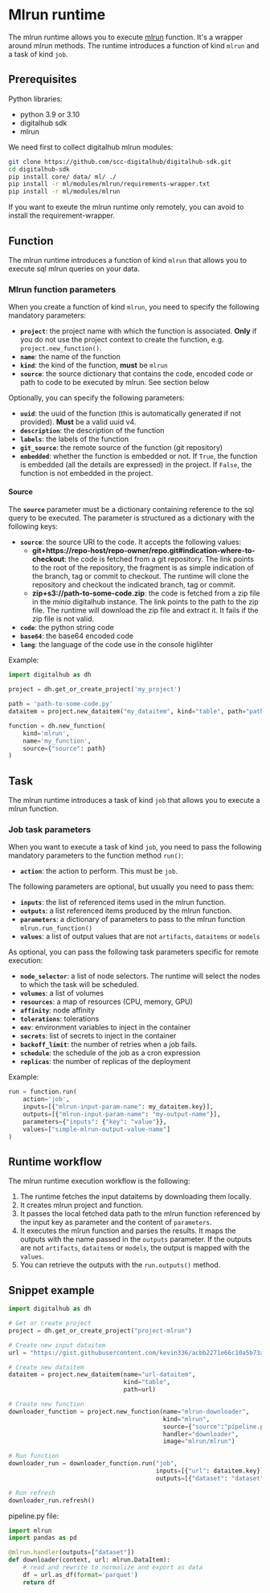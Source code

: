 # Mlrun runtime

The mlrun runtime allows you to execute [mlrun](https://www.mlrun.com/) function. It's a wrapper around mlrun methods.
The runtime introduces a function of kind `mlrun` and a task of kind `job`.

## Prerequisites

Python libraries:

- python 3.9 or 3.10
- digitalhub sdk
- mlrun

We need first to collect digitalhub mlrun modules:

```bash
git clone https://github.com/scc-digitalhub/digitalhub-sdk.git
cd digitalhub-sdk
pip install core/ data/ ml/ ./
pip install -r ml/modules/mlrun/requirements-wrapper.txt
pip install -r ml/modules/mlrun
```

If you want to exeute the mlrun runtime only remotely, you can avoid to install the requirement-wrapper.

## Function

The mlrun runtime introduces a function of kind `mlrun` that allows you to execute sql mlrun queries on your data.

### Mlrun function parameters

When you create a function of kind `mlrun`, you need to specify the following mandatory parameters:

- **`project`**: the project name with which the function is associated. **Only** if you do not use the project context to create the function, e.g. `project.new_function()`.
- **`name`**: the name of the function
- **`kind`**: the kind of the function, **must** be `mlrun`
- **`source`**: the source dictionary that contains the code, encoded code or path to code to be executed by mlrun. See section below

Optionally, you can specify the following parameters:

- **`uuid`**: the uuid of the function (this is automatically generated if not provided). **Must** be a valid uuid v4.
- **`description`**: the description of the function
- **`labels`**: the labels of the function
- **`git_source`**: the remote source of the function (git repository)
- **`embedded`**: whether the function is embedded or not. If `True`, the function is embedded (all the details are expressed) in the project. If `False`, the function is not embedded in the project.

#### Source

The **`source`** parameter must be a dictionary containing reference to the sql query to be executed. The parameter is structured as a dictionary with the following keys:

- **`source`**: the source URI to the code. It accepts the following values:
  - **git+https://repo-host/repo-owner/repo.git#indication-where-to-checkout**: the code is fetched from a git repository. The link points to the root of the repository, the fragment is as simple indication of the branch, tag or commit to checkout. The runtime will clone the repository and checkout the indicated branch, tag or commit.
  - **zip+s3://path-to-some-code.zip**: the code is fetched from a zip file in the *minio* digitalhub instance. The link points to the path to the zip file. The runtime will download the zip file and extract it. It fails if the zip file is not valid.
- **`code`**: the python string code
- **`base64`**: the base64 encoded code
- **`lang`**: the language of the code use in the console higlihter

Example:

```python
import digitalhub as dh

project = dh.get_or_create_project('my_project')

path = 'path-to-some-code.py'
dataitem = project.new_dataitem("my_dataitem", kind="table", path="path-to-some-data")

function = dh.new_function(
    kind='mlrun',
    name='my_function',
    source={"source": path}
)
```

## Task

The mlrun runtime introduces a task of kind `job` that allows you to execute a mlrun function.

### Job task parameters

When you want to execute a task of kind `job`, you need to pass the following mandatory parameters to the function method `run()`:

- **`action`**: the action to perform. This must be `job`.

The following parameters are optional, but usually you need to pass them:

- **`inputs`**: the list of referenced items used in the mlrun function.
- **`outputs`**: a list referenced items produced by the mlrun function.
- **`parameters`**: a dictionary of parameters to pass to the mlrun function `mlrun.run_function()`
- **`values`**: a list of output values that are not `artifacts`, `dataitems` or `models`

As optional, you can pass the following task parameters specific for remote execution:

- **`node_selector`**: a list of node selectors. The runtime will select the nodes to which the task will be scheduled.
- **`volumes`**: a list of volumes
- **`resources`**: a map of resources (CPU, memory, GPU)
- **`affinity`**: node affinity
- **`tolerations`**: tolerations
- **`env`**: environment variables to inject in the container
- **`secrets`**: list of secrets to inject in the container
- **`backoff_limit`**: the number of retries when a job fails.
- **`schedule`**: the schedule of the job as a cron expression
- **`replicas`**: the number of replicas of the deployment

Example:

```python
run = function.run(
    action='job',
    inputs=[{"mlrun-input-param-name": my_dataitem.key}],
    outputs=[{"mlrun-input-param-name": "my-output-name"}],
    parameters={"inputs": {"key": "value"}},
    values=["simple-mlrun-output-value-name"]
)
```

## Runtime workflow

The mlrun runtime execution workflow is the following:

1. The runtime fetches the input dataitems by downloading them locally.
2. It creates mlrun project and function.
3. It passes the local fetched data path to the mlrun function referenced by the input key as parameter and the content of `parameters`.
4. It executes the mlrun function and parses the results. It maps the outputs with the name passed in the `outputs` parameter. If the outputs are not `artifacts`, `dataitems` or `models`, the output is mapped with the `values`.
5. You can retrieve the outputs with the `run.outputs()` method.

## Snippet example

```python
import digitalhub as dh

# Get or create project
project = dh.get_or_create_project("project-mlrun")

# Create new input dataitem
url = "https://gist.githubusercontent.com/kevin336/acbb2271e66c10a5b73aacf82ca82784/raw/e38afe62e088394d61ed30884dd50a6826eee0a8/employees.csv"

# Create new dataitem
dataitem = project.new_dataitem(name="url-dataitem",
                                kind="table",
                                path=url)

# Create new function
downloader_function = project.new_function(name="mlrun-downloader",
                                           kind="mlrun",
                                           source={"source":"pipeline.py"},
                                           handler="downloader",
                                           image="mlrun/mlrun")

# Run function
downloader_run = downloader_function.run("job",
                                         inputs=[{"url": dataitem.key}],
                                         outputs=[{"dataset": "dataset"}])

# Run refresh
downloader_run.refresh()
```

pipeline.py file:

```python
import mlrun
import pandas as pd

@mlrun.handler(outputs=["dataset"])
def downloader(context, url: mlrun.DataItem):
    # read and rewrite to normalize and export as data
    df = url.as_df(format='parquet')
    return df
```
